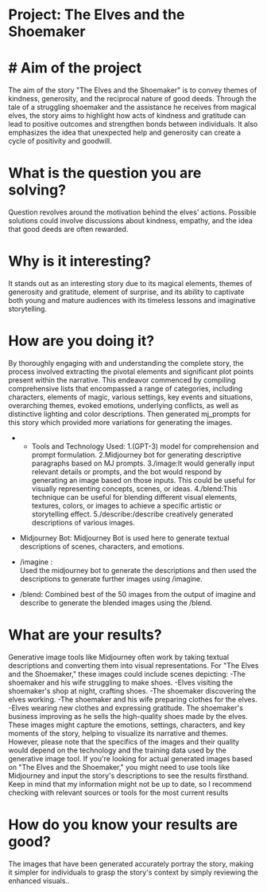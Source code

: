 # Project: The Elves and the Shoemaker 

# # Aim of the project

The aim of the story "The Elves and the Shoemaker" is to convey themes of kindness, generosity, and the reciprocal nature of good deeds. Through the tale of a struggling shoemaker and the assistance he receives from magical elves, the story aims to highlight how acts of kindness and gratitude can lead to positive outcomes and strengthen bonds between individuals. It also emphasizes the idea that unexpected help and generosity can create a cycle of positivity and goodwill.


# What is the question you are solving? 
Question revolves around the motivation behind the elves' actions. Possible solutions could involve discussions about kindness, empathy, and the idea that good deeds are often rewarded.

# Why is it interesting?
It stands out as an interesting story due to its magical elements, themes of generosity and gratitude, element of surprise, and its ability to captivate both young and mature audiences with its timeless lessons and imaginative storytelling.

# How are you doing it?
By thoroughly engaging with and understanding the complete story, the process involved extracting the pivotal elements and significant plot points present within the narrative. This endeavor commenced by compiling comprehensive lists that encompassed a range of categories, including characters, elements of magic, various settings, key events and situations, overarching themes, evoked emotions, underlying conflicts, as well as distinctive lighting and color descriptions.
Then generated mj_prompts for this story which provided more variations for generating the images.
* * Tools and Technology Used:
1.(GPT-3) model for comprehension and prompt formulation.
2.Midjourney bot for generating descriptive paragraphs based on MJ prompts.
3./image:It would generally input relevant details or prompts, and the bot would respond by generating an image based on those inputs. This could be useful for visually representing concepts, scenes, or ideas.
4./blend:This technique can be useful for blending different visual elements, textures, colors, or images to achieve a specific artistic or storytelling effect.
5./describe:/describe creatively generated descriptions of various images.

* Midjourney Bot: 
Midjourney Bot  is used here to generate textual descriptions of scenes, characters, and emotions.
* /imagine :  
Used the midjourney bot to generate the descriptions and then used the descriptions to generate further images using /imagine. 
* /blend: 
Combined best of the 50 images from the output of imagine and describe to generate the blended images using the /blend.

# What are your results?
Generative image tools like Midjourney often work by taking textual descriptions and converting them into visual representations. For "The Elves and the Shoemaker," these images could include scenes depicting:
 -The shoemaker and his wife struggling to make shoes.
 -Elves visiting the shoemaker's shop at night, crafting shoes.
 -The shoemaker discovering the elves working.
 -The shoemaker and his wife preparing clothes for the elves.
 -Elves wearing new clothes and expressing gratitude.
The shoemaker's business improving as he sells the high-quality shoes made by the elves.
These images might capture the emotions, settings, characters, and key moments of the story, helping to visualize its narrative and themes. However, please note that the specifics of the images and their quality would depend on the technology and the training data used by the generative image tool.
If you're looking for actual generated images based on "The Elves and the Shoemaker," you might need to use tools like Midjourney and input the story's descriptions to see the results firsthand. Keep in mind that my information might not be up to date, so I recommend checking with relevant sources or tools for the most current results

# How do you know your results are good?

The images that have been generated accurately portray the story, making it simpler for individuals to grasp the story's context by simply reviewing the enhanced visuals..
